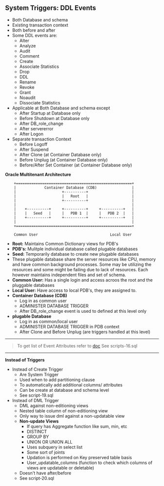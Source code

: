 ## System Triggers: DDL Events
- Both Database and schema
- Existing transaction context
- Both before and after
- Some DDL events are:
    - Alter
    - Analyze
    - Audit
    - Comment
    - Create
    - Associate Statistics
    - Drop
    - DDL
    - Rename
    - Revoke
    - Grant
    - Noaudit
    - Dissociate Statistics
- Applicable at Both Database and schema except
    - After Startup at Database only
    - Before Shutdown at Database only
    - After DB_role_change
    - After servererror
    - After Logon
- Separate transaction Context 
    - Before Logoff
    - After Suspend
    - After Clone (at Container Database only)
    - Before Unplug (at Container Database only)
    - Before/After Set Container (at Container Database only)

**Oracle Multitenant Architecture**
```
    +=====================================================+
    |             Container Database (CDB)                |
    |                     +----------+                    |
    |                     |   Root   |                    |
    |                     +----------+                    |
    |                                                     |
    |    +----------+     +----------+     +----------+   |
    |    |   Seed   |     |   PDB 1  |     |   PDB 2  |   |
    |    +----------+     +----------+     +----------+   |
    |                                                     |
    +=====================================================+

    Common User                                 Local User
```
- **Root:** Maintains Common Dictionary views for PDB's
- **PDB's:** Mulitple individual database called plugable databases
- **Seed:** Temporarily database to create new plugable databases
- These plugable database share the server resources like CPU, memory and have common background processes. Some may be utilizing the resources and some might be failing due to lack of resources. Each however maintains independent files and set of schema.
- **Common User:** Has a single login and access acroos the root and the pluggable databases
- **Local User:** Have access to local PDB's, they are assigned to.
- **Container Database (CDB)**
    - Log in as common user
    - ADMINISTER DATABASE TRIGGER
    - After DB_role_change event is used to defined at this level only
- **plugable Database**
    - Log in as common/local user
    - ADMINISTER DATABASE TRIGGER in PDB context 
    - After Clone and Before Unplug (are triggers handled at this level)

--------------------
> To get list of Event Attributes refer to [doc](https://docs.oracle.com/cd/B12037_01/appdev.101/b10795/adfns_ev.htm)
> See scripts-16.sql

----------------------

**Instead of Triggers**
- Instead of Create Trigger
    - Are System Trigger
    - Used when to add partitioning clause
    - To automatically add additional columns/ attributes
    - Can be create at database and schema level
    - See script-19.sql
- Instead of DML Trigger
    - DML against non-editioning views
    - Nested table column of non-editioning view
    - Only way to issue dml against a non-updatable view
    - **Non-update Views**
        - If query has Aggregate function like sum, min, etc
        - DISTINCT
        - GROUP BY
        - UNION OR UNION ALL
        - Uses subquery in select list
        - Some sort of joints
        - Updation is performed on Key preserved table basis
        - User_updatable_columns (function to check which columns of views are updatable or deletable)
    - Doesn't have after/before
    - See script-20.sql